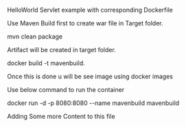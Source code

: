 HelloWorld Servlet example with corresponding Dockerfile

Use Maven Build first to create war file in Target folder.

mvn clean package

Artifact will be created in target folder.

docker build -t mavenbuild.

Once this is done u will be see image using docker images

Use below command to run the container

docker run -d -p 8080:8080 --name mavenbuild mavenbuild

Adding Some more Content to this file

